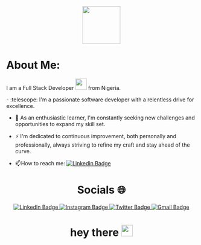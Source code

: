 <div id="header" align="center">
  <img src="https://media.giphy.com/media/M9gbBd9nbDrOTu1Mqx/giphy.gif" width="100"/>
</div>
<div>
  <h1>About Me:</h1>
  <p>I am a Full Stack Developer <img src="https://media.giphy.com/media/WUlplcMpOCEmTGBtBW/giphy.gif" width="30"> from Nigeria.</p>
  - :telescope: I'm a passionate software developer with a relentless drive for excellence.

  - :seedling: As an enthusiastic learner, I'm constantly seeking new challenges and opportunities to expand my skill set.

  - :zap: I'm dedicated to continuous improvement, both personally and professionally, always striving to refine my craft and stay ahead of the curve.

  - :mailbox:How to reach me: [![Linkedin Badge](https://img.shields.io/badge/-muhammadtt97-blue?style=flat&logo=Linkedin&logoColor=white)](your-linkedin-url)
</div>

<div id="badges" align="center">
  <h1>Socials 🌐</h1>
  <a href="https://linkedin.com/in/muhammadtt97">
    <img src="https://img.shields.io/badge/LinkedIn-blue?style=for-the-badge&logo=linkedin&logoColor=white" alt="LinkedIn Badge"/>
  </a>
  <a href="https://instagram.com/alameen_toro">
    <img src="https://img.shields.io/badge/Instagram-red?style=for-the-badge&logo=instagram&logoColor=white" alt="Instagram Badge"/>
  </a>
  <a href="https://twitter.com/alameen_toro">
    <img src="https://img.shields.io/badge/Twitter-blue?style=for-the-badge&logo=twitter&logoColor=white" alt="Twitter Badge"/>
  </a>
  <a href="https://muhammadtt97@gmail.com/">
    <img src="https://img.shields.io/badge/Gmail-yellow?style=for-the-badge&logo=gmail&logoColor=white" alt="Gmail Badge"/>
  </a>
</div>
<div align="center">
  <img src="https://komarev.com/ghpvc/?username=your-github-username&style=flat-square&color=blue" alt=""/>
</div>
<h1 align="center">
  hey there
  <img src="https://media.giphy.com/media/hvRJCLFzcasrR4ia7z/giphy.gif" width="30px"/>
</h1>
